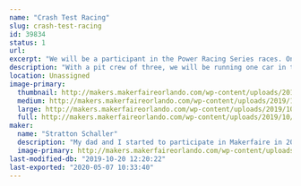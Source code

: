 ```yaml
---
name: "Crash Test Racing"
slug: crash-test-racing
id: 39834
status: 1
url: 
excerpt: "We will be a participant in the Power Racing Series races. One car will be used in the race. "
description: "With a pit crew of three, we will be running one car in the race. Our goal is to have fun rather than to win, as this is only our second time doing a race. "
location: Unassigned
image-primary:
  thumbnail: http://makers.makerfaireorlando.com/wp-content/uploads/2019/10/Crash-test-1-150x150.jpg
  medium: http://makers.makerfaireorlando.com/wp-content/uploads/2019/10/Crash-test-1-300x253.jpg
  large: http://makers.makerfaireorlando.com/wp-content/uploads/2019/10/Crash-test-1-1024x864.jpg
  full: http://makers.makerfaireorlando.com/wp-content/uploads/2019/10/Crash-test-1.jpg
maker:
  name: "Stratton Schaller"
  description: "My dad and I started to participate in Makerfaire in 2015. We loved the different robotics and creations made by the exhibitors and decided to take part in the Power Racing Series race. "
  image-primary: http://makers.makerfaireorlando.com/wp-content/uploads/2019/10/Crash-test-1024x864.jpg
last-modified-db: "2019-10-20 12:20:22"
last-exported: "2020-05-07 10:33:40"
---
```

